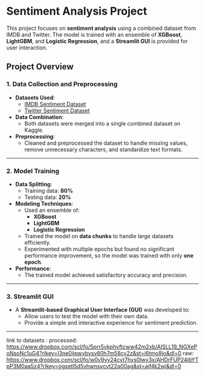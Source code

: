  
# Sentiment Analysis Project

This project focuses on **sentiment analysis** using a combined dataset from IMDB and Twitter. The model is trained with an ensemble of **XGBoost**, **LightGBM**, and **Logistic Regression**, and a **Streamlit GUI** is provided for user interaction.



## Project Overview

### 1. **Data Collection and Preprocessing**
- **Datasets Used**:
  - [IMDB Sentiment Dataset](https://www.kaggle.com/)
  - [Twitter Sentiment Dataset](https://www.kaggle.com/)
- **Data Combination**:
  - Both datasets were merged into a single combined dataset on Kaggle.
- **Preprocessing**:
  - Cleaned and preprocessed the dataset to handle missing values, remove unnecessary characters, and standardize text formats.
  
---

### 2. **Model Training**
- **Data Splitting**:
  - Training data: **80%**
  - Testing data: **20%**
- **Modeling Techniques**:
  - Used an ensemble of:
    - **XGBoost**
    - **LightGBM**
    - **Logistic Regression**
  - Trained the model on **data chunks** to handle large datasets efficiently.
  - Experimented with multiple epochs but found no significant performance improvement, so the model was trained with only **one epoch**.
- **Performance**:
  - The trained model achieved satisfactory accuracy and precision.

---

### 3. **Streamlit GUI**
- A **Streamlit-based Graphical User Interface (GUI)** was developed to:
  - Allow users to test the model with their own data.
  - Provide a simple and interactive experience for sentiment prediction.

---
link to datasets :
processed: https://www.dropbox.com/scl/fo/5prr5vkphvftcww42m2xb/AISLL19_NGXePoNsoNc1uG4?rlkey=l3ne0ijpwvbvsv80h7m58cy2z&st=i6tmo8jo&dl=0
raw: https://www.dropbox.com/scl/fo/w0y9yy24cvt7hys0lwy3x/AHDrFUP24ibYTpP3M0aa5z4?rlkey=ogsetl5d5vhwnsycvt22q00ag&st=ajf4k2wj&dl=0
